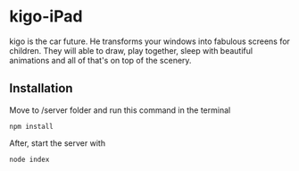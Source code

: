 # kigo-iPad
kigo is the car future.
He transforms your windows into fabulous screens for children.
They will able to draw, play together, sleep with beautiful animations and all of that's on top of the scenery.

## Installation
Move to /server folder and run this command in the terminal
```
npm install
```

After, start the server with
```
node index
```
